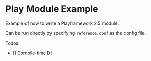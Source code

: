 # Play Module Example

Example of how to write a Playframework 2.5 module.

Can be run directly by specifying `reference.conf` as the config file.
 
Todos:

- [] Compile-time DI 
